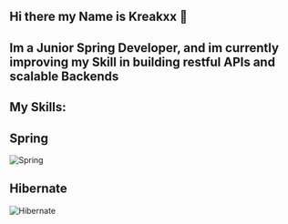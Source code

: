 ## Hi there my Name is Kreakxx 👋

## Im a Junior Spring Developer, and im currently improving my Skill in building restful APIs and scalable Backends 

## My Skills:
## Spring
![Spring](https://upload.wikimedia.org/wikipedia/commons/4/44/Spring_Framework_Logo_2018.svg)

## Hibernate
![Hibernate](https://upload.wikimedia.org/wikipedia/commons/thumb/4/41/Hibernate_logo.svg/250px-Hibernate_logo.svg.png)


